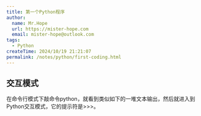 ```yaml
---
title: 第一个Python程序
author:
  name: Mr.Hope
  url: https://mister-hope.com
  email: mister-hope@outlook.com
tags:
  - Python
createTime: 2024/10/19 21:21:07
permalink: /notes/python/first-coding.html
---
```

## 交互模式
在命令行模式下敲命令python，就看到类似如下的一堆文本输出，然后就进入到Python交互模式，它的提示符是>>>。
